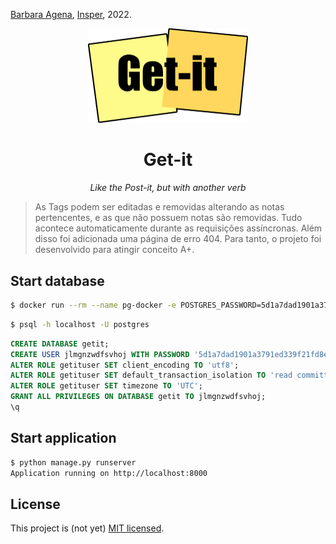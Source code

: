 [Barbara Agena](http://lattes.cnpq.br/3888793516541327), [Insper](https://www.insper.edu.br/), 2022.

<p align="center">
  <img src="notes/static/notes/image/logo-getit.png" alt="Get-it" width="256">
</p>
<h1 align="center">
  Get-it
</h1>
<p align="center">
  <i>Like the Post-it, but with another verb</i>
</p>

> As Tags podem ser editadas e removidas alterando as notas pertencentes, e as que não possuem notas são removidas. Tudo acontece automaticamente durante as requisições assíncronas. Além disso foi adicionada uma página de erro 404. Para tanto, o projeto foi desenvolvido para atingir conceito A+.

## Start database
```bash
$ docker run --rm --name pg-docker -e POSTGRES_PASSWORD=5d1a7dad1901a3791ed339f21fd8e52cafdb4076f0c7852077e9e6287aa93fcf -d -p 5432:5432 -v $HOME/docker/volumes/postgres:/var/lib/postgresql/data postgres
```

```bash
$ psql -h localhost -U postgres
```

```sql
CREATE DATABASE getit;
CREATE USER jlmgnzwdfsvhoj WITH PASSWORD '5d1a7dad1901a3791ed339f21fd8e52cafdb4076f0c7852077e9e6287aa93fcf';
ALTER ROLE getituser SET client_encoding TO 'utf8';
ALTER ROLE getituser SET default_transaction_isolation TO 'read committed';
ALTER ROLE getituser SET timezone TO 'UTC';
GRANT ALL PRIVILEGES ON DATABASE getit TO jlmgnzwdfsvhoj;
\q
```

## Start application
```bash
$ python manage.py runserver
Application running on http://localhost:8000
```

## License
This project is (not yet) [MIT licensed](https://www.insper.edu.br/).
